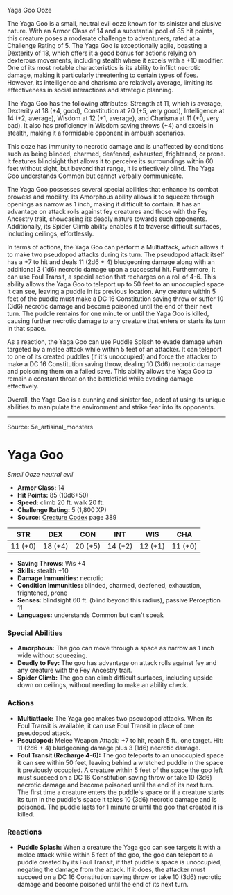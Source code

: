 <MonsterName/>Yaga Goo</MonsterName>
<CreatureType/>Ooze</CreatureType>

<summary>The Yaga Goo is a small, neutral evil ooze known for its sinister and elusive nature. With an Armor Class of 14 and a substantial pool of 85 hit points, this creature poses a moderate challenge to adventurers, rated at a Challenge Rating of 5. The Yaga Goo is exceptionally agile, boasting a Dexterity of 18, which offers it a good bonus for actions relying on dexterous movements, including stealth where it excels with a +10 modifier. One of its most notable characteristics is its ability to inflict necrotic damage, making it particularly threatening to certain types of foes. However, its intelligence and charisma are relatively average, limiting its effectiveness in social interactions and strategic planning.</summary>

<detail>

The Yaga Goo has the following attributes: Strength at 11, which is average, Dexterity at 18 (+4, good), Constitution at 20 (+5, very good), Intelligence at 14 (+2, average), Wisdom at 12 (+1, average), and Charisma at 11 (+0, very bad). It also has proficiency in Wisdom saving throws (+4) and excels in stealth, making it a formidable opponent in ambush scenarios.

This ooze has immunity to necrotic damage and is unaffected by conditions such as being blinded, charmed, deafened, exhausted, frightened, or prone. It features blindsight that allows it to perceive its surroundings within 60 feet without sight, but beyond that range, it is effectively blind. The Yaga Goo understands Common but cannot verbally communicate.

The Yaga Goo possesses several special abilities that enhance its combat prowess and mobility. Its Amorphous ability allows it to squeeze through openings as narrow as 1 inch, making it difficult to contain. It has an advantage on attack rolls against fey creatures and those with the Fey Ancestry trait, showcasing its deadly nature towards such opponents. Additionally, its Spider Climb ability enables it to traverse difficult surfaces, including ceilings, effortlessly.

In terms of actions, the Yaga Goo can perform a Multiattack, which allows it to make two pseudopod attacks during its turn. The pseudopod attack itself has a +7 to hit and deals 11 (2d6 + 4) bludgeoning damage along with an additional 3 (1d6) necrotic damage upon a successful hit. Furthermore, it can use Foul Transit, a special action that recharges on a roll of 4-6. This ability allows the Yaga Goo to teleport up to 50 feet to an unoccupied space it can see, leaving a puddle in its previous location. Any creature within 5 feet of the puddle must make a DC 16 Constitution saving throw or suffer 10 (3d6) necrotic damage and become poisoned until the end of their next turn. The puddle remains for one minute or until the Yaga Goo is killed, causing further necrotic damage to any creature that enters or starts its turn in that space.

As a reaction, the Yaga Goo can use Puddle Splash to evade damage when targeted by a melee attack while within 5 feet of an attacker. It can teleport to one of its created puddles (if it's unoccupied) and force the attacker to make a DC 16 Constitution saving throw, dealing 10 (3d6) necrotic damage and poisoning them on a failed save. This ability allows the Yaga Goo to remain a constant threat on the battlefield while evading damage effectively.

Overall, the Yaga Goo is a cunning and sinister foe, adept at using its unique abilities to manipulate the environment and strike fear into its opponents.</detail>



---

Source: 5e_artisinal_monsters

# Yaga Goo

*Small* *Ooze* *neutral evil*

- **Armor Class:** 14
- **Hit Points:** 85 (10d6+50)
- **Speed:** climb 20 ft. walk 20 ft.
- **Challenge Rating:** 5 (1,800 XP)
- **Source:** [Creature Codex](https://koboldpress.com/kpstore/product/creature-codex-for-5th-edition-dnd) page 389

| STR | DEX | CON | INT | WIS | CHA |
| --- | --- | --- | --- | --- | --- |
| 11 (+0) | 18 (+4) | 20 (+5) | 14 (+2) | 12 (+1) | 11 (+0) |

- **Saving Throws**: Wis +4
- **Skills:** stealth +10
- **Damage Immunities:** necrotic
- **Condition Immunities:** blinded, charmed, deafened, exhaustion, frightened, prone
- **Senses:** blindsight 60 ft. (blind beyond this radius), passive Perception 11
- **Languages:** understands Common but can't speak

### Special Abilities

- **Amorphous:** The goo can move through a space as narrow as 1 inch wide without squeezing.
- **Deadly to Fey:** The goo has advantage on attack rolls against fey and any creature with the Fey Ancestry trait.
- **Spider Climb:** The goo can climb difficult surfaces, including upside down on ceilings, without needing to make an ability check.

### Actions

- **Multiattack:** The Yaga goo makes two pseudopod attacks. When its Foul Transit is available, it can use Foul Transit in place of one pseudopod attack.
- **Pseudopod:** Melee Weapon Attack: +7 to hit, reach 5 ft., one target. Hit: 11 (2d6 + 4) bludgeoning damage plus 3 (1d6) necrotic damage.
- **Foul Transit (Recharge 4-6):** The goo teleports to an unoccupied space it can see within 50 feet, leaving behind a wretched puddle in the space it previously occupied. A creature within 5 feet of the space the goo left must succeed on a DC 16 Constitution saving throw or take 10 (3d6) necrotic damage and become poisoned until the end of its next turn. The first time a creature enters the puddle's space or if a creature starts its turn in the puddle's space it takes 10 (3d6) necrotic damage and is poisoned. The puddle lasts for 1 minute or until the goo that created it is killed.

### Reactions

- **Puddle Splash:** When a creature the Yaga goo can see targets it with a melee attack while within 5 feet of the goo, the goo can teleport to a puddle created by its Foul Transit, if that puddle's space is unoccupied, negating the damage from the attack. If it does, the attacker must succeed on a DC 16 Constitution saving throw or take 10 (3d6) necrotic damage and become poisoned until the end of its next turn.




